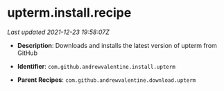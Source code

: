 # upterm.install.recipe

_Last updated 2021-12-23 19:58:07Z_

- **Description**: Downloads and installs the latest version of upterm from GitHub

- **Identifier**: `com.github.andrewvalentine.install.upterm`

- **Parent Recipes**: `com.github.andrewvalentine.download.upterm`